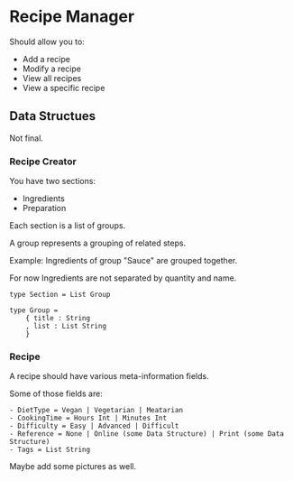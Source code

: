 # Recipe Manager

Should allow you to:

- Add a recipe
- Modify a recipe
- View all recipes
- View a specific recipe

## Data Structues

Not final.

### Recipe Creator

You have two sections:

- Ingredients
- Preparation

Each section is a list of groups.

A group represents a grouping of related steps.

Example: Ingredients of group "Sauce" are grouped together.

For now Ingredients are not separated by quantity and name.

```
type Section = List Group

type Group =
    { title : String
    , list : List String
    }
```

### Recipe

A recipe should have various meta-information fields.

Some of those fields are:

```
- DietType = Vegan | Vegetarian | Meatarian
- CookingTime = Hours Int | Minutes Int
- Difficulty = Easy | Advanced | Difficult
- Reference = None | Online (some Data Structure) | Print (some Data Structure)
- Tags = List String
```

Maybe add some pictures as well.
